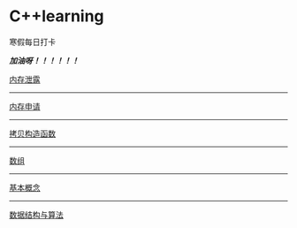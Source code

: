 # C++learning
寒假每日打卡

***加油呀！！！！！！***

[内存泄露](https://github.com/logic-life/C-learning/tree/main/memory/memory_leak/README.md)
*******************
[内存申请](https://github.com/logic-life/C-learning/tree/main/memory/dynamic_memory/README.md)
*******************
[拷贝构造函数](https://github.com/logic-life/C-learning/tree/main/class/%E6%8B%B7%E8%B4%9D%E6%9E%84%E9%80%A0%E5%87%BD%E6%95%B0/README.md)
*******************
[数组](https://github.com/logic-life/C-learning/tree/main/array/README.md)
*******************
[基本概念](https://github.com/logic-life/C-learning/tree/main/%E5%9F%BA%E6%9C%AC%E6%A6%82%E5%BF%B5/README.md)
*******************
[数据结构与算法](./数据结构与算法/README.md)
